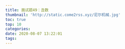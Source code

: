 ```yaml
---
title: 面试题49：丑数
thumbnail: 'http://static.come2rss.xyz/尼尔机械.jpg'
toc: true
top: 10
categories:
date: 2020-08-07 13:22:01
tags:
---
```



<!-- more -->